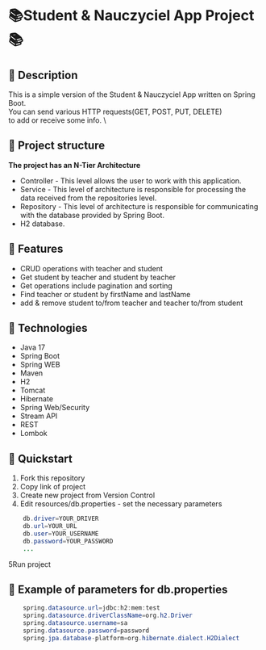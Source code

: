 # ****📚Student & Nauczyciel App Project📚**** #

## 🚀 Description
This is a simple version of the Student & Nauczyciel App written on Spring Boot. \
You can send various HTTP requests(GET, POST, PUT, DELETE) \
to add or receive some info. \

## 🚀 Project structure
**The project has an N-Tier Architecture**
- Controller - This level allows the user to work with this application.
- Service - This level of architecture is responsible for processing the data received from the repositories level.
- Repository - This level of architecture is responsible for communicating with the database provided by Spring Boot.
- H2 database.

## 🚀 Features
- CRUD operations with teacher and student
- Get student by teacher and student by teacher
- Get operations include pagination and sorting
- Find teacher or student by firstName and lastName
- add & remove student to/from teacher and teacher to/from student

## 🚀 Technologies
- Java 17
- Spring Boot
- Spring WEB
- Maven
- H2
- Tomcat
- Hibernate
- Spring Web/Security
- Stream API
- REST
- Lombok

## 🚀 Quickstart
1. Fork this repository
2. Copy link of project
3. Create new project from Version Control
4. Edit resources/db.properties - set the necessary parameters
``` java
    db.driver=YOUR_DRIVER
    db.url=YOUR_URL
    db.user=YOUR_USERNAME
    db.password=YOUR_PASSWORD
    ...
```
5Run project

## 🚀 Example of parameters for db.properties
``` java
    spring.datasource.url=jdbc:h2:mem:test
    spring.datasource.driverClassName=org.h2.Driver
    spring.datasource.username=sa
    spring.datasource.password=password
    spring.jpa.database-platform=org.hibernate.dialect.H2Dialect
```